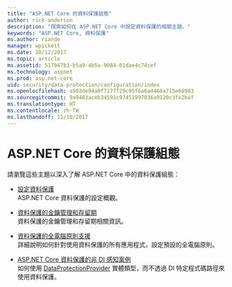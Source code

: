 ```yaml
---
title: "ASP.NET Core 的資料保護組態"
author: rick-anderson
description: "探索如何在 ASP.NET Core 中設定資料保護的相關主題。"
keywords: "ASP.NET Core, 資料保護"
ms.author: riande
manager: wpickett
ms.date: 10/12/2017
ms.topic: article
ms.assetid: 517047b3-b5a9-4b5a-9084-01dae4c74cef
ms.technology: aspnet
ms.prod: asp.net-core
uid: security/data-protection/configuration/index
ms.openlocfilehash: a502de94a0f7177f29c95f6a6a4468a715e66983
ms.sourcegitcommit: 9a9483aceb34591c97451997036a9120c3fe2baf
ms.translationtype: HT
ms.contentlocale: zh-TW
ms.lasthandoff: 11/10/2017
---
```

# <a name="data-protection-configuration-in-aspnet-core"></a>ASP.NET Core 的資料保護組態

請瀏覽這些主題以深入了解 ASP.NET Core 中的資料保護組態：

* [設定資料保護](xref:security/data-protection/configuration/overview)  
  ASP.NET Core 資料保護的設定概觀。

* [資料保護的金鑰管理和存留期](xref:security/data-protection/configuration/default-settings)  
  資料保護的金鑰管理和存留期相關資訊。

* [資料保護的全電腦原則支援](xref:security/data-protection/configuration/machine-wide-policy)  
  詳細說明如何針對使用資料保護的所有應用程式，設定預設的全電腦原則。

* [ASP.NET Core 資料保護的非 DI 感知案例](xref:security/data-protection/configuration/non-di-scenarios)  
  如何使用 [DataProtectionProvider](/dotnet/api/Microsoft.AspNetCore.DataProtection.DataProtectionProvider) 實體類型，而不透過 DI 特定程式碼路徑來使用資料保護。

